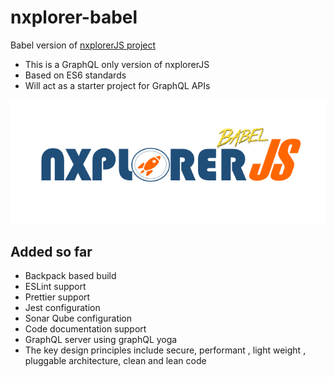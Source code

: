 # nxplorer-babel

Babel version of [nxplorerJS project](https://github.com/ERS-HCL/nxplorerjs-microservice-starter)

* This is a GraphQL only version of nxplorerJS
* Based on ES6 standards
* Will act as a starter project for GraphQL APIs

![nxp-babel](logo.png)

## Added so far

* Backpack based build
* ESLint support
* Prettier support
* Jest configuration
* Sonar Qube configuration
* Code documentation support
* GraphQL server using graphQL yoga
* The key design principles include secure, performant , light weight , pluggable architecture, clean and lean code
